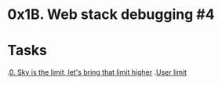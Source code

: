 # 0x1B. Web stack debugging #4

# Tasks
.[0. Sky is the limit, let's bring that limit higher](/0-the_sky_is_the_limit_not.pp)
.[User limit](/1-user_limit.pp)
